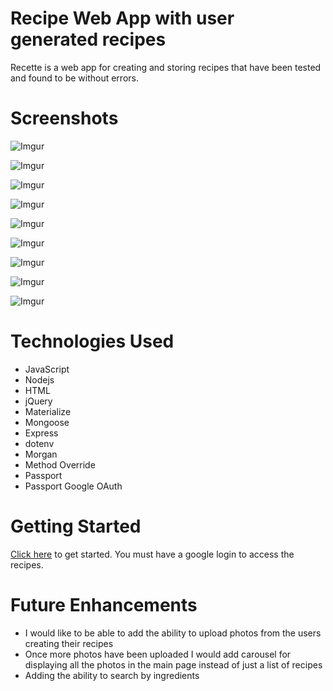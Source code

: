 # Recipe Web App with user generated recipes

Recette is a web app for creating and storing recipes that have been tested and found to be without errors.

# Screenshots

![Imgur](https://i.imgur.com/zrdG66t.png)

![Imgur](https://i.imgur.com/QlrLJgz.png)

![Imgur](https://i.imgur.com/WR84F5C.png)

![Imgur](https://i.imgur.com/uftWNzD.png)

![Imgur](https://i.imgur.com/tSgHkW4.png)

![Imgur](https://i.imgur.com/0T8bsWA.png)

![Imgur](https://i.imgur.com/7UqfVN3.png)

![Imgur](https://i.imgur.com/nQL2cpP.png)

![Imgur](https://i.imgur.com/1Vq1ZQa.png)

# Technologies Used

- JavaScript
- Nodejs
- HTML
- jQuery
- Materialize
- Mongoose
- Express
- dotenv
- Morgan
- Method Override
- Passport
- Passport Google OAuth

# Getting Started 

<a href="https://recipe-app-adf.herokuapp.com/">Click here</a> to get started. You must have a google login to access the recipes.

# Future Enhancements 
- I would like to be able to add the ability to upload photos from the users creating their recipes
- Once more photos have been uploaded I would add carousel for displaying all the photos in the main page instead of just a list of recipes 
- Adding the ability to search by ingredients 
